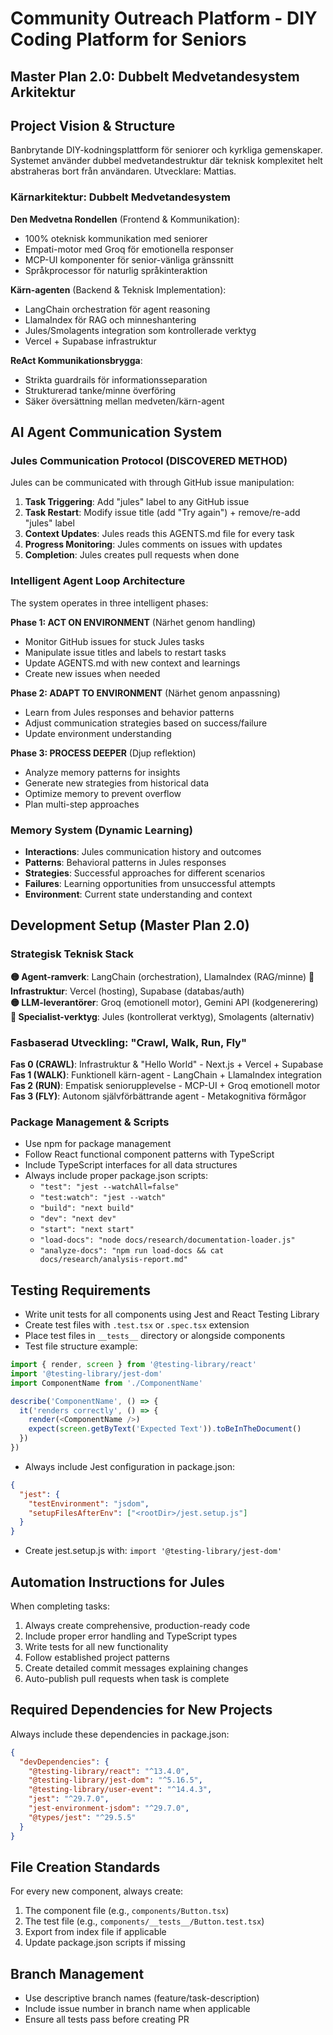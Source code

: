 # Community Outreach Platform - DIY Coding Platform for Seniors
## Master Plan 2.0: Dubbelt Medvetandesystem Arkitektur

## Project Vision & Structure
Banbrytande DIY-kodningsplattform för seniorer och kyrkliga gemenskaper. Systemet använder dubbel medvetandestruktur där teknisk komplexitet helt abstraheras bort från användaren. Utvecklare: Mattias.

### Kärnarkitektur: Dubbelt Medvetandesystem
**Den Medvetna Rondellen** (Frontend & Kommunikation):
- 100% oteknisk kommunikation med seniorer
- Empati-motor med Groq för emotionella responser
- MCP-UI komponenter för senior-vänliga gränssnitt
- Språkprocessor för naturlig språkinteraktion

**Kärn-agenten** (Backend & Teknisk Implementation):
- LangChain orchestration för agent reasoning
- LlamaIndex för RAG och minneshantering  
- Jules/Smolagents integration som kontrollerade verktyg
- Vercel + Supabase infrastruktur

**ReAct Kommunikationsbrygga**:
- Strikta guardrails för informationsseparation
- Strukturerad tanke/minne överföring
- Säker översättning mellan medveten/kärn-agent

## AI Agent Communication System

### Jules Communication Protocol (DISCOVERED METHOD)
Jules can be communicated with through GitHub issue manipulation:

1. **Task Triggering**: Add "jules" label to any GitHub issue
2. **Task Restart**: Modify issue title (add "Try again") + remove/re-add "jules" label
3. **Context Updates**: Jules reads this AGENTS.md file for every task
4. **Progress Monitoring**: Jules comments on issues with updates
5. **Completion**: Jules creates pull requests when done

### Intelligent Agent Loop Architecture
The system operates in three intelligent phases:

**Phase 1: ACT ON ENVIRONMENT** (Närhet genom handling)
- Monitor GitHub issues for stuck Jules tasks
- Manipulate issue titles and labels to restart tasks
- Update AGENTS.md with new context and learnings
- Create new issues when needed

**Phase 2: ADAPT TO ENVIRONMENT** (Närhet genom anpassning)  
- Learn from Jules responses and behavior patterns
- Adjust communication strategies based on success/failure
- Update environment understanding

**Phase 3: PROCESS DEEPER** (Djup reflektion)
- Analyze memory patterns for insights
- Generate new strategies from historical data
- Optimize memory to prevent overflow
- Plan multi-step approaches

### Memory System (Dynamic Learning)
- **Interactions**: Jules communication history and outcomes
- **Patterns**: Behavioral patterns in Jules responses  
- **Strategies**: Successful approaches for different scenarios
- **Failures**: Learning opportunities from unsuccessful attempts
- **Environment**: Current state understanding and context

## Development Setup (Master Plan 2.0)

### Strategisk Teknisk Stack
**🟡 Agent-ramverk**: LangChain (orchestration), LlamaIndex (RAG/minne)
**🔵 Infrastruktur**: Vercel (hosting), Supabase (databas/auth)  
**🟡 LLM-leverantörer**: Groq (emotionell motor), Gemini API (kodgenerering)
**🔴 Specialist-verktyg**: Jules (kontrollerat verktyg), Smolagents (alternativ)

### Fasbaserad Utveckling: "Crawl, Walk, Run, Fly"
**Fas 0 (CRAWL)**: Infrastruktur & "Hello World" - Next.js + Vercel + Supabase
**Fas 1 (WALK)**: Funktionell kärn-agent - LangChain + LlamaIndex integration
**Fas 2 (RUN)**: Empatisk seniorupplevelse - MCP-UI + Groq emotionell motor
**Fas 3 (FLY)**: Autonom självförbättrande agent - Metakognitiva förmågor

### Package Management & Scripts
- Use npm for package management
- Follow React functional component patterns with TypeScript
- Include TypeScript interfaces for all data structures
- Always include proper package.json scripts:
  - `"test": "jest --watchAll=false"`
  - `"test:watch": "jest --watch"`
  - `"build": "next build"`
  - `"dev": "next dev"`
  - `"start": "next start"`
  - `"load-docs": "node docs/research/documentation-loader.js"`
  - `"analyze-docs": "npm run load-docs && cat docs/research/analysis-report.md"`

## Testing Requirements
- Write unit tests for all components using Jest and React Testing Library
- Create test files with `.test.tsx` or `.spec.tsx` extension
- Place test files in `__tests__` directory or alongside components
- Test file structure example:
```typescript
import { render, screen } from '@testing-library/react'
import '@testing-library/jest-dom'
import ComponentName from './ComponentName'

describe('ComponentName', () => {
  it('renders correctly', () => {
    render(<ComponentName />)
    expect(screen.getByText('Expected Text')).toBeInTheDocument()
  })
})
```
- Always include Jest configuration in package.json:
```json
{
  "jest": {
    "testEnvironment": "jsdom",
    "setupFilesAfterEnv": ["<rootDir>/jest.setup.js"]
  }
}
```
- Create jest.setup.js with: `import '@testing-library/jest-dom'`

## Automation Instructions for Jules
When completing tasks:
1. Always create comprehensive, production-ready code
2. Include proper error handling and TypeScript types
3. Write tests for all new functionality
4. Follow established project patterns
5. Create detailed commit messages explaining changes
6. Auto-publish pull requests when task is complete

## Required Dependencies for New Projects
Always include these dependencies in package.json:
```json
{
  "devDependencies": {
    "@testing-library/react": "^13.4.0",
    "@testing-library/jest-dom": "^5.16.5",
    "@testing-library/user-event": "^14.4.3",
    "jest": "^29.7.0",
    "jest-environment-jsdom": "^29.7.0",
    "@types/jest": "^29.5.5"
  }
}
```

## File Creation Standards
For every new component, always create:
1. The component file (e.g., `components/Button.tsx`)
2. The test file (e.g., `components/__tests__/Button.test.tsx`)
3. Export from index file if applicable
4. Update package.json scripts if missing

## Branch Management
- Use descriptive branch names (feature/task-description)
- Include issue number in branch name when applicable
- Ensure all tests pass before creating PR